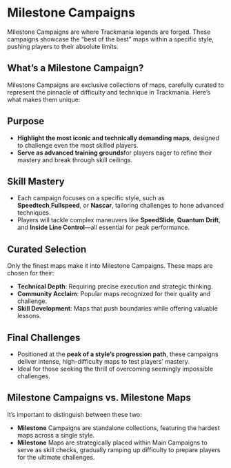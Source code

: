 # Milestone Campaigns
Milestone Campaigns are where Trackmania legends are forged. These campaigns showcase the “best of the best” maps within a specific style, pushing players to their absolute limits.

## What’s a Milestone Campaign?
Milestone Campaigns are exclusive collections of maps, carefully curated to represent the pinnacle of difficulty and technique in Trackmania. Here’s what makes them unique:

## Purpose
- **Highlight the most iconic and technically demanding maps**, designed to challenge even the most skilled players.
- **Serve as advanced training grounds**for players eager to refine their mastery and break through skill ceilings.

## Skill Mastery
- Each campaign focuses on a specific style, such as 
**Speedtech**,**Fullspeed**, or **Nascar**, tailoring challenges to hone advanced techniques.
- Players will tackle complex maneuvers like **SpeedSlide**, **Quantum Drift**, and **Inside Line Control**—all essential for peak performance.
## Curated Selection
Only the finest maps make it into Milestone Campaigns. These maps are chosen for their:
- **Technical Depth**: Requiring precise execution and strategic thinking.
- **Community Acclaim**: Popular maps recognized for their quality and challenge.
- **Skill Development**: Maps that push boundaries while offering valuable lessons.
## Final Challenges
- Positioned at the **peak of a style’s progression path**, these campaigns deliver intense, high-difficulty maps to test players’ mastery.
- Ideal for those seeking the thrill of overcoming seemingly impossible challenges.
## Milestone Campaigns vs. Milestone Maps
It’s important to distinguish between these two:

- **Milestone** Campaigns are standalone collections, featuring the hardest maps across a single style.
 - **Milestone** Maps are strategically placed within Main Campaigns to serve as skill checks, gradually ramping up difficulty to prepare players for the ultimate challenges.